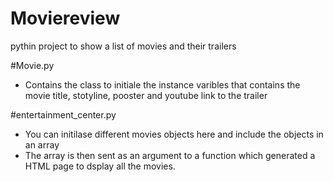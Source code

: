 # Moviereview
pythin project to show a list of movies and their trailers

#Movie.py

- Contains the class to initiale the instance varibles that contains the movie title, stotyline, pooster and youtube link to the trailer

#entertainment_center.py
- You can initilase different movies objects here and include the objects in an array 
- The array is then sent as an argument to a function which generated a HTML page to dsplay all the movies. 
